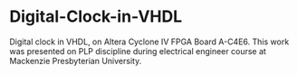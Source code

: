 # Digital-Clock-in-VHDL
Digital clock in VHDL, on Altera Cyclone IV  FPGA Board A-C4E6. This work was presented on PLP discipline during electrical engineer course at Mackenzie Presbyterian University.
